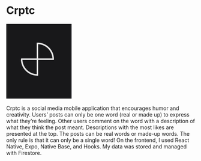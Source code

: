 # Crptc

![crptc logo](assets/crptc-icon-cr.jpg)

Crptc is a social media mobile application that encourages humor and creativity.  Users’ posts can only be one word (real or made up) to express what they’re feeling.  Other users comment on the word with a description of what they think the post meant.  Descriptions with the most likes are presented at the top.  The posts can be real words or made-up words.  The only rule is that it can only be a single word!  On the frontend, I used React Native, Expo, Native Base, and Hooks.  My data was stored and managed with Firestore.
 

